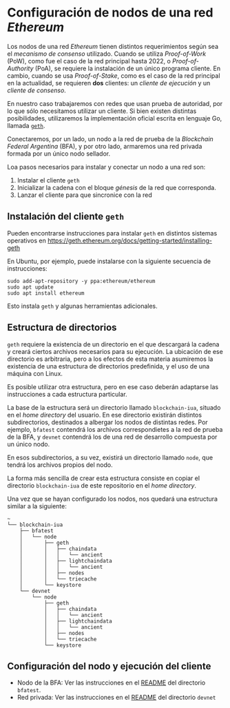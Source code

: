 # Configuración de nodos de una red *Ethereum*
Los nodos de una red *Ethereum* tienen distintos requerimientos según sea el *mecanismo de consenso* utilizado.
Cuando se utiliza *Proof-of-Work* (PoW), como fue el caso de la red principal hasta 2022, o *Proof-of-Authority* (PoA), se requiere la instalación de un único programa cliente. En cambio, cuando se usa *Proof-of-Stake*, como es el caso de la red principal en la actualidad, se requieren **dos** clientes: un *cliente de ejecución* y un *cliente de consenso*.

En nuestro caso trabajaremos con redes que usan prueba de autoridad, por lo que sólo necesitamos utilizar un cliente. Si bien existen distintas posibilidades, utilizaremos la implementación oficial escrita en lenguaje Go, llamada [`geth`](https://geth.ethereum.org).

Conectaremos, por un lado, un nodo a la red de prueba de la *Blockchain Federal Argentina* (BFA), y por otro lado, armaremos una red privada formada por un único nodo sellador.

Loa pasos necesarios para instalar y conectar un nodo a una red son: 

1. Instalar el cliente `geth`
2. Inicializar la cadena con el bloque _génesis_ de la red que corresponda.
3. Lanzar el cliente para que sincronice con la red

## Instalación del cliente `geth`

Pueden encontrarse instrucciones para instalar `geth` en distintos sistemas operativos en https://geth.ethereum.org/docs/getting-started/installing-geth

En Ubuntu, por ejemplo, puede instalarse con la siguiente secuencia de instrucciones:

```
sudo add-apt-repository -y ppa:ethereum/ethereum
sudo apt update
sudo apt install ethereum
```

Esto instala `geth` y algunas herramientas adicionales.


## Estructura de directorios

`geth` requiere la existencia de un directorio en el que descargará la cadena y creará ciertos archivos necesarios para su ejecución. La ubicación de ese directorio es arbitraria, pero a los efectos de esta materia asumiremos la existencia de una estructura de directorios predefinida, y el uso de una máquina con Linux.

Es posible utilizar otra estructura, pero en ese caso deberán adaptarse las instrucciones a cada estructura particular. 

La base de la estructura será un directorio llamado `blockchain-iua`, situado en el *home directory* del usuario.
En ese directorio existirán distintos subdirectorios, destinados a albergar los nodos de distintas redes. Por ejemplo, `bfatest` contendrá los archivos correspondietes a la red de prueba de la BFA, y `devnet` contendrá los de una red de desarrollo compuesta por un único nodo.

En esos subdirectorios, a su vez, existirá un directorio llamado `node`, que tendrá los archivos propios del nodo.

La forma más sencilla de crear esta estructura consiste en copiar el directorio `blockchain-iua` de este repositorio en el *home directory*.

Una vez que se hayan configurado los nodos, nos quedará una estructura similar a la siguiente:


```
~
└── blockchain-iua
    ├── bfatest
    │   └── node
    │       ├── geth
    │       │   ├── chaindata
    │       │   │   └── ancient
    │       │   ├── lightchaindata
    │       │   │   └── ancient
    │       │   ├── nodes
    │       │   └── triecache
    │       └── keystore
    └── devnet
        └── node
            ├── geth
            │   ├── chaindata
            │   │   └── ancient
            │   ├── lightchaindata
            │   │   └── ancient
            │   ├── nodes
            │   └── triecache
            └── keystore
```

## Configuración del nodo y ejecución del cliente

* Nodo de la BFA: Ver las instrucciones en el [README](bfatest/README.md) del directorio `bfatest`.
* Red privada: Ver las instrucciones en el [README](devnet/README.md) del directorio `devnet`